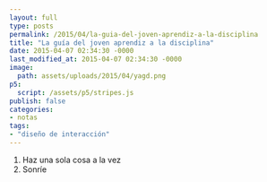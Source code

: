 ```yaml
---
layout: full
type: posts
permalink: /2015/04/la-guia-del-joven-aprendiz-a-la-disciplina
title: "La guía del joven aprendiz a la disciplina"
date: 2015-04-07 02:34:30 -0000
last_modified_at: 2015-04-07 02:34:30 -0000
image: 
  path: assets/uploads/2015/04/yagd.png
p5:
  script: /assets/p5/stripes.js
publish: false
categories:
- notas
tags:
- "diseño de interacción"
---
```

  1. Haz una sola cosa a la vez
  2. Sonríe
